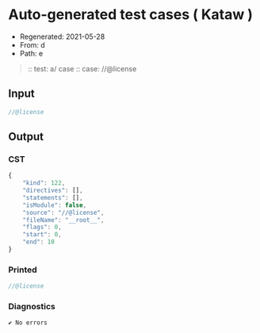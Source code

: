 # Auto-generated test cases ( Kataw )
- Regenerated: 2021-05-28
- From: d
- Path: e
> :: test: a/ case
> :: case: //@license
## Input

`````js
//@license
`````
## Output

### CST

```javascript
{
    "kind": 122,
    "directives": [],
    "statements": [],
    "isModule": false,
    "source": "//@license",
    "fileName": "__root__",
    "flags": 0,
    "start": 0,
    "end": 10
}
```

### Printed

```javascript
//@license


```

### Diagnostics

```javascript
✔ No errors
```

